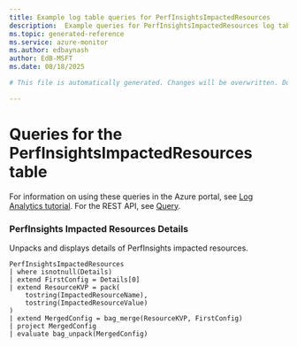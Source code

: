 ```yaml
---
title: Example log table queries for PerfInsightsImpactedResources
description:  Example queries for PerfInsightsImpactedResources log table
ms.topic: generated-reference
ms.service: azure-monitor
ms.author: edbaynash
author: EdB-MSFT
ms.date: 08/18/2025

# This file is automatically generated. Changes will be overwritten. Do not change this file directly. 

---
```


# Queries for the PerfInsightsImpactedResources table

For information on using these queries in the Azure portal, see [Log Analytics tutorial](/azure/azure-monitor/logs/log-analytics-tutorial). For the REST API, see [Query](/rest/api/loganalytics/query).


### PerfInsights Impacted Resources Details  


Unpacks and displays details of PerfInsights impacted resources.  

```query
PerfInsightsImpactedResources
| where isnotnull(Details)
| extend FirstConfig = Details[0]
| extend ResourceKVP = pack(
    tostring(ImpactedResourceName),
    tostring(ImpactedResourceValue)
)
| extend MergedConfig = bag_merge(ResourceKVP, FirstConfig)
| project MergedConfig
| evaluate bag_unpack(MergedConfig)
```

